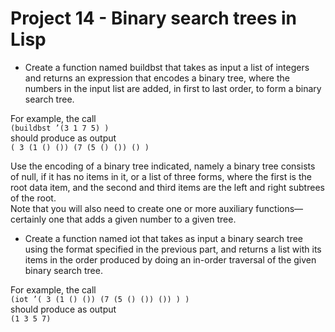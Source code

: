 # Project 14 - Binary search trees in Lisp

- Create a function named buildbst that takes as input a list of integers and returns an expression that encodes a binary tree, where the numbers in the input list are added, in first to last order, to form a binary search tree.  

For example, the call  
```(buildbst ’(3 1 7 5) )```  
should produce as output  
```( 3 (1 () ()) (7 (5 () ()) () )```  

Use the encoding of a binary tree indicated, namely a binary tree consists of null, if it has no items in it, or a list of three forms, where the first is the root data item, and the second and third items are the left and right subtrees of the root.  
Note that you will also need to create one or more auxiliary functions—certainly one that adds a given number to a given tree.

- Create a function named iot that takes as input a binary search tree using the format specified in the previous part, and returns a list with its items in the order produced by doing an in-order traversal of the given binary search tree.  

For example, the call  
```(iot ’( 3 (1 () ()) (7 (5 () ()) ()) ) )```  
should produce as output  
```(1 3 5 7)```
